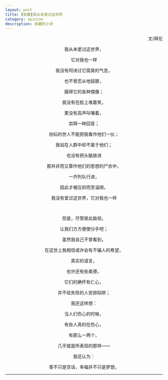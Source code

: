 ```yaml
---
layout: post
title: [收藏]我从未爱过这世界
category: opinion
description: 收藏的小诗
---
```

<p align="right">文/拜伦</p>
<p align="center">我从未爱过这世界，</p>
<p align="center">它对我也一样</p>
<p align="center">我没有阿谀过它腐臭的气息，</p>
<p align="center">也不曾忍从地屈膝，</p>
<p align="center">膜拜它的各种偶像；</p>
<p align="center">我没有在脸上堆着笑，</p>
<p align="center">更没有高声叫嚷着，</p>
<p align="center">崇拜一种回音；</p>
<p align="center">纷纭的世人不能把我看作他们一伙；</p>
<p align="center">我站在人群中却不属于他们；</p>
<p align="center">也没有把头脑放进 </p>
<p align="center">那并非而又算作他们的思想的尸衣中，</p>
<p align="center">一齐列队行进，</p>
<p align="center">因此才被压抑而至温顺。</p>
<p align="center">我没有爱过这世界，它对我也一样 </p>
<br>
<p align="center">但是，尽管彼此敌视，</p>
<p align="center">让我们方方便便分手吧；</p>
<p align="center">虽然我自己不曾看到， </p>
<p align="center">在这世上我相信或许会有不骗人的希望，</p>
<p align="center">真实的语言， </p>
<p align="center">也许还有些美德，</p>
<p align="center">它们的确怀有仁心，</p>
<p align="center">并不给失败的人安排陷阱；</p>
<p align="center">我还这样想： </p>
<p align="center">当人们伤心的时候，</p>
<p align="center">有些人真的在伤心，</p>
<p align="center">有那么一两个，</p>
<p align="center">几乎就是所表现的那样—— </p>
<p align="center">我还认为：</p>
<p align="center">善不只是空话，幸福并不只是梦想。</p>
<hr>
